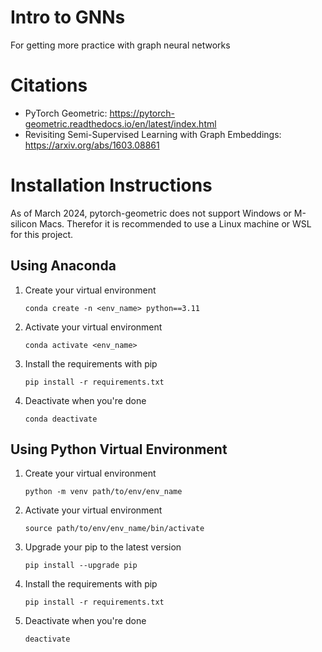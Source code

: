 # Intro to GNNs
For getting more practice with graph neural networks

# Citations

- PyTorch Geometric: https://pytorch-geometric.readthedocs.io/en/latest/index.html
- Revisiting Semi-Supervised Learning with Graph Embeddings: https://arxiv.org/abs/1603.08861



# Installation Instructions
As of March 2024, pytorch-geometric does not support Windows or M-silicon Macs. Therefor it is recommended to use a Linux machine or WSL for this project. 

## Using Anaconda

1. Create your virtual environment
    
    ```conda create -n <env_name> python==3.11```

2. Activate your virtual environment

    ```conda activate <env_name>```

3. Install the requirements with pip

    ```pip install -r requirements.txt```

4. Deactivate when you're done

    ```conda deactivate```

## Using Python Virtual Environment

1. Create your virtual environment

    ```python -m venv path/to/env/env_name```

2. Activate your virtual environment

    ```source path/to/env/env_name/bin/activate```

3. Upgrade your pip to the latest version

    ```pip install --upgrade pip```

4. Install the requirements with pip

    ```pip install -r requirements.txt```

4. Deactivate when you're done

    ```deactivate```